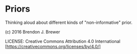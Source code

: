 Priors
======

Thinking aloud about different kinds of "non-informative" prior.

(c) 2016 Brendon J. Brewer

LICENSE: Creative Commons Attribution 4.0 International
[https://creativecommons.org/licenses/by/4.0/]

